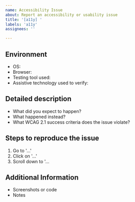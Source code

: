 ```yaml
---
name: Accessibility Issue
about: Report an accessibility or usability issue
title: '[a11y] '
labels: 'a11y'
assignees: ''

---
```


## Environment

- OS:
- Browser:
- Testing tool used:
- Assistive technology used to verify:

## Detailed description

- What did you expect to happen?
- What happened instead?
- What WCAG 2.1 success criteria does the issue violate?

## Steps to reproduce the issue

1. Go to '...'
2. Click on '...'
3. Scroll down to '...

## Additional Information

- Screenshots or code
- Notes